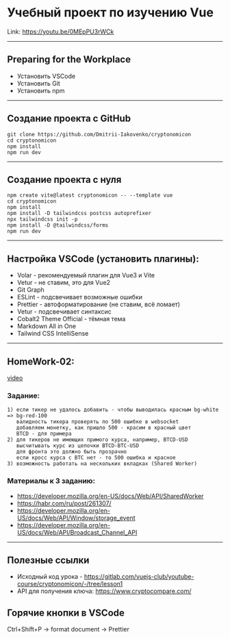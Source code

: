 
# Учебный проект по изучению Vue

Link: https://youtu.be/0MEpPU3rWCk

---
## Preparing for the Workplace
* Установить VSCode 
* Установить Git
* Установить npm

---
## Создание проекта с GitHub
```bush
git clone https://github.com/Dmitrii-Iakovenko/cryptonomicon
cd cryptonomicon
npm install
npm run dev
```

---
## Создание проекта с нуля
```bush
npm create vite@latest cryptonomicon -- --template vue
cd cryptonomicon
npm install 
npm install -D tailwindcss postcss autoprefixer
npx tailwindcss init -p
npm install -D @tailwindcss/forms
npm run dev
```


---
## Настройка VSCode (установить плагины):
* Volar - рекомендуемый плагин для Vue3 и Vite
* Vetur - не ставим, это для Vue2
* Git Graph 
* ESLint - подсвечивает возможные ошибки
* Prettier - автоформатирование (не ставим, всё ломает)
* Vetur - подсвечивает синтаксис
* Cobalt2 Theme Official - тёмная тема
* Markdown All in One
* Tailwind CSS IntelliSense


---
## HomeWork-02:

[video](https://youtu.be/DBTNTNIPrx8)

### Задание:
```
1) если тикер не удалось добавить - чтобы выводилась красным bg-white => bg-red-100
   валидность тикера проверять по 500 ошибке в websocket
   добавляем монетку, как пришло 500 - красим в красный цвет
   BTCD - для примера
2) для тикеров не имеющих примого курса, например, BTCD-USD
   высчитывать курс из цепочки BTCD-BTC-USD
   для фронта это должно быть прозрачно
   если кросс курса с BTC нет - то 500 ошибка и красное
3) возможность работать на нескольких вкладках (Shared Worker)
```

### Материалы к 3 заданию:
* https://developer.mozilla.org/en-US/docs/Web/API/SharedWorker
* https://habr.com/ru/post/261307/
* https://developer.mozilla.org/en-US/docs/Web/API/Window/storage_event
* https://developer.mozilla.org/en-US/docs/Web/API/Broadcast_Channel_API


---
## Полезные ссылки
* Исходный код урока - https://gitlab.com/vuejs-club/youtube-course/cryptonomicon/-/tree/lesson1
* API для получения ключа: https://www.cryptocompare.com/


## Горячие кнопки в VSCode
Ctrl+Shift+P -> format document -> Prettier